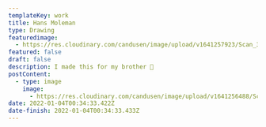 ```yaml
---
templateKey: work
title: Hans Moleman
type: Drawing
featuredimage:
  - https://res.cloudinary.com/candusen/image/upload/v1641257923/Scan_36_ktpcid.jpg
featured: false
draft: false
description: I made this for my brother 🤪
postContent:
  - type: image
    image:
      - https://res.cloudinary.com/candusen/image/upload/v1641256488/Scan_36_ktpcid.jpg
date: 2022-01-04T00:34:33.422Z
date-finish: 2022-01-04T00:34:33.433Z
---
```

